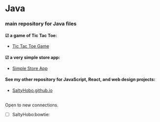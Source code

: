 
# Java
### main repository for Java files


#### &#9745; a game of Tic Tac Toe:
<ul>
  <li>
    <a href="https://github.com/SaltyHobo/Java/tree/main/ticTacToe">Tic Tac Toe Game</a>
  </li>
</ul>

#### &#9745; a very simple store app:
<ul>
  <li>
    <a href="https://github.com/SaltyHobo/Java/tree/main/simpleStoreApp">Simple Store App</a>
  </li>
</ul>

#### See my other repository for JavaScript, React, and web design projects:
<ul>
  <li>
    <a href="https://saltyhobo.github.io">SaltyHobo.github.io</a>
  </li>
</ul>
<br/>
Open to new connections.

- [ ] SaltyHobo:bowtie:
